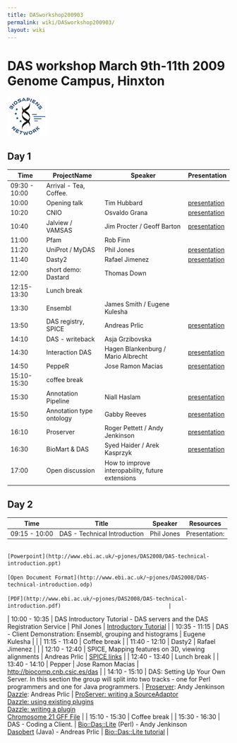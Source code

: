 ```yaml
---
title: DASworkshop200903
permalink: wiki/DASworkshop200903/
layout: wiki
---
```


DAS workshop March 9th-11th 2009 Genome Campus, Hinxton
=======================================================

![BioSapiens Network](Biosapiens_final.gif "BioSapiens Network")

Day 1
-----

| Time          | ProjectName              | Speaker                                          | Presentation                                                                                  |
|---------------|--------------------------|--------------------------------------------------|-----------------------------------------------------------------------------------------------|
| 09:30 - 10:00 | Arrival - Tea, Coffee.   |                                                  |                                                                                               |
| 10:00         | Opening talk             | Tim Hubbard                                      | [presentation](http://www.sanger.ac.uk/Users/ap3/dasworkshop200802/hubbard.pdf)               |
| 10:20         | CNIO                     | Osvaldo Grana                                    | [presentation](http://www.sanger.ac.uk/Users/ap3/dasworkshop200802/grzibovska.pdf)            |
| 10:40         | Jalview / VAMSAS         | Jim Procter / Geoff Barton                       | [presentation](http://www.sanger.ac.uk/Users/ap3/dasworkshop200802/Jalview_DasDev2008.pdf)    |
| 11:00         | Pfam                     | Rob Finn                                         |                                                                                               |
| 11:20         | UniProt / MyDAS          | Phil Jones                                       | [presentation](http://www.sanger.ac.uk/Users/ap3/dasworkshop200802/jones.pdf)                 |
| 11:40         | Dasty2                   | Rafael Jimenez                                   | [presentation](http://www.sanger.ac.uk/Users/ap3/dasworkshop200802/jimenez.pdf)               |
| 12:00         | short demo: Dastard      | Thomas Down                                      |                                                                                               |
| 12:15-13:30   | Lunch break              |                                                  |                                                                                               |
| 13:30         | Ensembl                  | James Smith / Eugene Kulesha                     |                                                                                               |
| 13:50         | DAS registry, SPICE      | Andreas Prlic                                    | [presentation](http://www.sanger.ac.uk/Users/ap3/dasworkshop200802/prlic.pdf)                 |
| 14:10         | DAS - writeback          | Asja Grzibovska                                  |                                                                                               |
| 14:30         | Interaction DAS          | Hagen Blankenburg / Mario Albrecht               | [presentation](http://www.sanger.ac.uk/Users/ap3/dasworkshop200802/blankenburg.pdf)           |
| 14:50         | PeppeR                   | Jose Ramon Macias                                | [presentation](http://www.sanger.ac.uk/Users/ap3/dasworkshop200802/macias.pdf)                |
| 15:10-15:30   | coffee break             |                                                  |                                                                                               |
| 15:30         | Annotation Pipeline      | Niall Haslam                                     | [presentation](http://www.sanger.ac.uk/Users/ap3/dasworkshop200802/DASworkshopNialHaslam.pdf) |
| 15:50         | Annotation type ontology | Gabby Reeves                                     | [presentation](http://www.sanger.ac.uk/Users/ap3/dasworkshop200802/reeves.pdf)                |
| 16:10         | Proserver                | Roger Pettett / Andy Jenkinson                   | [presentation](http://www.sanger.ac.uk/Users/ap3/dasworkshop200802/jenkinson.pdf)             |
| 16:30         | BioMart & DAS            | Syed Haider / Arek Kasprzyk                      | [presentation](http://www.sanger.ac.uk/Users/ap3/dasworkshop200802/biomart.pdf)               |
| 17:00         | Open discussion          | How to improve interopability, future extensions |                                                                                               |
||

Day 2
-----

| Time          | Title                                                                                                                                          | Speaker                                                                                    | Resources                                                                                                  |
|---------------|------------------------------------------------------------------------------------------------------------------------------------------------|--------------------------------------------------------------------------------------------|------------------------------------------------------------------------------------------------------------|
| 09:15 - 10:00 | DAS - Technical Introduction                                                                                                                   | Phil Jones                                                                                 | Presentation:                                                                                              
                                                                                                                                                                                                                                                               [Powerpoint](http://www.ebi.ac.uk/~pjones/DAS2008/DAS-technical-introduction.ppt)                           
                                                                                                                                                                                                                                                               [Open Document Format](http://www.ebi.ac.uk/~pjones/DAS2008/DAS-technical-introduction.odp)                 
                                                                                                                                                                                                                                                               [PDF](http://www.ebi.ac.uk/~pjones/DAS2008/DAS-technical-introduction.pdf)                                  |
| 10:00 - 10:35 | DAS Introductory Tutorial - DAS servers and the DAS Registration Service                                                                       | Phil Jones                                                                                 | [ Introductory Tutorial](/wiki/DASworkshop200802:intro_tutorial "wikilink")                                      |
| 10:35 - 11:15 | DAS - Client Demonstration: Ensembl, grouping and histograms                                                                                   | Eugene Kulesha                                                                             |                                                                                                            |
| 11:15 - 11:40 | Coffee break                                                                                                                                   |
| 11:40 - 12:10 | Dasty2                                                                                                                                         | Rafael Jimenez                                                                             |                                                                                                            |
| 12:10 - 12:40 | SPICE, Mapping features on 3D, viewing alignments                                                                                              | Andreas Prlic                                                                              | [ SPICE links](/wiki/DASworkshop200802:spice "wikilink")                                                         |
| 12:40 - 13:40 | Lunch break                                                                                                                                    |
| 13:40 - 14:10 | Pepper                                                                                                                                         | Jose Ramon Macias                                                                          | [<http://biocomp.cnb.csic.es/das>](http://biocomp.cnb.csic.es/das)                                         |
| 14:10 - 15:10 | DAS: Setting Up Your Own Server. In this section the group will split into two tracks - one for Perl programmers and one for Java programmers. | [Proserver](http://www.sanger.ac.uk/Software/analysis/proserver): Andy Jenkinson           
                                                                                                                                                                  [Dazzle](http://www.biojava.org/wiki/Dazzle): Andreas Prlic                                 | [ProServer: writing a SourceAdaptor](http://www.ebi.ac.uk/~aj/das_workshop_2008/proserver_tutorial.html)   
                                                                                                                                                                                                                                                               [Dazzle: using existing plugins](http://www.biojava.org/wiki/Dazzle:plugins)                                
                                                                                                                                                                                                                                                               [Dazzle: writing a plugin](http://www.biojava.org/wiki/Dazzle:writeplugin)                                  
                                                                                                                                                                                                                                                               [Chromosome 21 GFF File](http://www.ebi.ac.uk/~pjones/DAS2008/chr21.gff)                                    |
| 15:10 - 15:30 | Coffee break                                                                                                                                   |
| 15:30 - 16:30 | DAS - Coding a Client.                                                                                                                         | [Bio::Das::Lite](http://search.cpan.org/~rpettett/Bio-Das-Lite/) (Perl) - Andy Jenkinson   
                                                                                                                                                                  [Dasobert](http://www.spice-3d.org/dasobert/) (Java) - Andreas Prlic                        | [Bio::Das::Lite tutorial](http://www.ebi.ac.uk/~aj/das_workshop_2008/daslite_tutorial.html)                |


